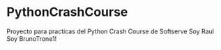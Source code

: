 # PythonCrashCourse
Proyecto para practicas del Python Crash Course de Softserve
Soy Raul
Soy BrunoTrone1!